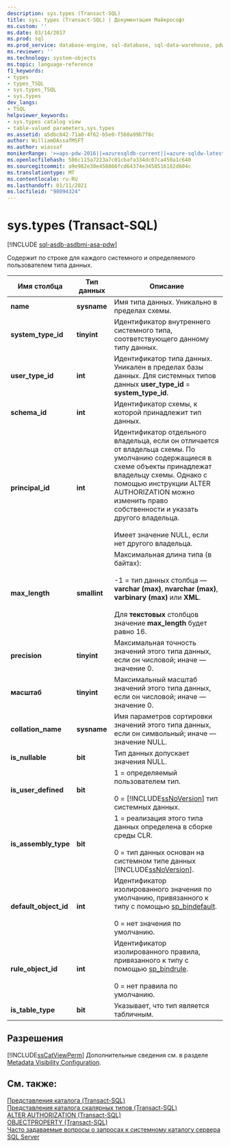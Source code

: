```yaml
---
description: sys.types (Transact-SQL)
title: sys. types (Transact-SQL) | Документация Майкрософт
ms.custom: ''
ms.date: 03/14/2017
ms.prod: sql
ms.prod_service: database-engine, sql-database, sql-data-warehouse, pdw
ms.reviewer: ''
ms.technology: system-objects
ms.topic: language-reference
f1_keywords:
- types
- types_TSQL
- sys.types_TSQL
- sys.types
dev_langs:
- TSQL
helpviewer_keywords:
- sys.types catalog view
- table-valued parameters,sys.types
ms.assetid: a5dbc842-71a0-4f62-b5e0-f560a99b7f8c
author: WilliamDAssafMSFT
ms.author: wiassaf
monikerRange: '>=aps-pdw-2016||=azuresqldb-current||=azure-sqldw-latest||>=sql-server-2016||>=sql-server-linux-2017||=azuresqldb-mi-current'
ms.openlocfilehash: 586c115a7223a7c01cbafa334dc07ca450a1c640
ms.sourcegitcommit: a9e982e30e458866fcd64374e3458516182d604c
ms.translationtype: MT
ms.contentlocale: ru-RU
ms.lasthandoff: 01/11/2021
ms.locfileid: "98094324"
---
```

# <a name="systypes-transact-sql"></a>sys.types (Transact-SQL)
[!INCLUDE [sql-asdb-asdbmi-asa-pdw](../../includes/applies-to-version/sql-asdb-asdbmi-asa-pdw.md)]

  Содержит по строке для каждого системного и определяемого пользователем типа данных.  
  
|Имя столбца|Тип данных|Описание|  
|-----------------|---------------|-----------------|  
|**name**|**sysname**|Имя типа данных. Уникально в пределах схемы.|  
|**system_type_id**|**tinyint**|Идентификатор внутреннего системного типа, соответствующего данному типу данных.|  
|**user_type_id**|**int**|Идентификатор типа данных. Уникален в пределах базы данных. Для системных типов данных **user_type_id**  =  **system_type_id**.|  
|**schema_id**|**int**|Идентификатор схемы, к которой принадлежит тип данных.|  
|**principal_id**|**int**|Идентификатор отдельного владельца, если он отличается от владельца схемы. По умолчанию содержащиеся в схеме объекты принадлежат владельцу схемы. Однако с помощью инструкции ALTER AUTHORIZATION можно изменить право собственности и указать другого владельца.<br /><br /> Имеет значение NULL, если нет другого владельца.|  
|**max_length**|**smallint**|Максимальная длина типа (в байтах):<br /><br /> -1 = тип данных столбца — **varchar (max)**, **nvarchar (max)**, **varbinary (max)** или **XML**.<br /><br /> Для **текстовых** столбцов значение **max_length** будет равно 16.|  
|**precision**|**tinyint**|Максимальная точность значений этого типа данных, если он числовой; иначе — значение 0.|  
|**масштаб**|**tinyint**|Максимальный масштаб значений этого типа данных, если он числовой; иначе — значение 0.|  
|**collation_name**|**sysname**|Имя параметров сортировки значений этого типа данных, если он символьный; иначе — значение NULL.|  
|**is_nullable**|**bit**|Тип данных допускает значения NULL.|  
|**is_user_defined**|**bit**|1 = определяемый пользователем тип.<br /><br /> 0 = [!INCLUDE[ssNoVersion](../../includes/ssnoversion-md.md)] тип системных данных.|  
|**is_assembly_type**|**bit**|1 = реализация этого типа данных определена в сборке среды CLR.<br /><br /> 0 = тип данных основан на системном типе данных [!INCLUDE[ssNoVersion](../../includes/ssnoversion-md.md)].|  
|**default_object_id**|**int**|Идентификатор изолированного значения по умолчанию, привязанного к типу с помощью [sp_bindefault](../../relational-databases/system-stored-procedures/sp-bindefault-transact-sql.md).<br /><br /> 0 = нет значения по умолчанию.|  
|**rule_object_id**|**int**|Идентификатор изолированного правила, привязанного к типу с помощью [sp_bindrule](../../relational-databases/system-stored-procedures/sp-bindrule-transact-sql.md).<br /><br /> 0 = нет правила по умолчанию.|  
|**is_table_type**|**bit**|Указывает, что тип является табличным.|  
  
## <a name="permissions"></a>Разрешения  
 [!INCLUDE[ssCatViewPerm](../../includes/sscatviewperm-md.md)] Дополнительные сведения см. в разделе [Metadata Visibility Configuration](../../relational-databases/security/metadata-visibility-configuration.md).  
  
## <a name="see-also"></a>См. также:  
 [Представления каталога (Transact-SQL)](../../relational-databases/system-catalog-views/catalog-views-transact-sql.md)   
 [Представления каталога скалярных типов &#40;Transact-SQL&#41;](../../relational-databases/system-catalog-views/scalar-types-catalog-views-transact-sql.md)   
 [ALTER AUTHORIZATION (Transact-SQL)](../../t-sql/statements/alter-authorization-transact-sql.md)   
 [OBJECTPROPERTY (Transact-SQL)](../../t-sql/functions/objectproperty-transact-sql.md)   
 [Часто задаваемые вопросы о запросах к системному каталогу сервера SQL Server](../../relational-databases/system-catalog-views/querying-the-sql-server-system-catalog-faq.md)  
  
  
